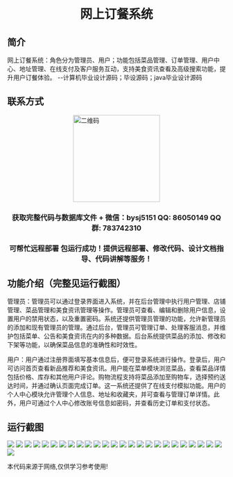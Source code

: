 <p><h1 align="center">网上订餐系统</h1></p>

## 简介
网上订餐系统：角色分为管理员、用户；功能包括菜品管理、订单管理、用户中心、地址管理、在线支付及客户服务互动，支持美食资讯查看及高级搜索功能，提升用户订餐体验。    --计算机毕业设计源码；毕设源码；java毕业设计源码


## 联系方式
<img src="https://bs-1329754181.cos.ap-shanghai.myqcloud.com/wx.jpg" alt="二维码" style="display: block; margin: 0 auto;" width="200px">
<p><h3 align="center">获取完整代码与数据库文件 + 微信：bysj5151 QQ: 86050149 QQ群: 783742310</h3></p>
<p><h3 align="center">可帮忙远程部署 包运行成功！提供远程部署、修改代码、设计文档指导、代码讲解等服务！</h3></p>

## 功能介绍（完整见运行截图）
管理员：管理员可以通过登录界面进入系统，并在后台管理中执行用户管理、店铺管理、菜品管理和美食资讯管理等操作。管理员可查看、编辑和删除用户信息，设置用户的禁用状态，以及重置密码。系统还提供管理员管理的功能，允许新管理员的添加和现有管理员的管理。通过后台，管理员可管理订单、处理客服消息，并维护包括菜单、公告和美食资讯在内的多种数据。后台系统提供菜品的添加、修改和下架等功能，以确保菜品信息的准确性和时效性。

用户：用户通过注册界面填写基本信息后，便可登录系统进行操作。登录后，用户可访问首页查看新品推荐和美食资讯。用户能在菜单模块浏览菜品，查看菜品详情包括价格、库存和其他用户评论。购物流程支持将菜品添加至购物车，选择预约送达时间，并通过确认页面完成订单。这一系统还提供了在线支付模拟功能。用户的个人中心模块允许管理个人信息、地址和收藏夹，并可查看与管理订单详情。此外，用户可通过个人中心修改账号信息如密码，并查看历史订单和支付状态。


## 运行截图
![](https://bs-1329754181.cos.ap-shanghai.myqcloud.com/ssm/OnlineOrderingSystem/img/001.jpg)
![](https://bs-1329754181.cos.ap-shanghai.myqcloud.com/ssm/OnlineOrderingSystem/img/002.jpg)
![](https://bs-1329754181.cos.ap-shanghai.myqcloud.com/ssm/OnlineOrderingSystem/img/003.jpg)
![](https://bs-1329754181.cos.ap-shanghai.myqcloud.com/ssm/OnlineOrderingSystem/img/004.jpg)
![](https://bs-1329754181.cos.ap-shanghai.myqcloud.com/ssm/OnlineOrderingSystem/img/005.jpg)
![](https://bs-1329754181.cos.ap-shanghai.myqcloud.com/ssm/OnlineOrderingSystem/img/006.jpg)
![](https://bs-1329754181.cos.ap-shanghai.myqcloud.com/ssm/OnlineOrderingSystem/img/007.jpg)
![](https://bs-1329754181.cos.ap-shanghai.myqcloud.com/ssm/OnlineOrderingSystem/img/008.jpg)
![](https://bs-1329754181.cos.ap-shanghai.myqcloud.com/ssm/OnlineOrderingSystem/img/009.jpg)
![](https://bs-1329754181.cos.ap-shanghai.myqcloud.com/ssm/OnlineOrderingSystem/img/010.jpg)
![](https://bs-1329754181.cos.ap-shanghai.myqcloud.com/ssm/OnlineOrderingSystem/img/011.jpg)
![](https://bs-1329754181.cos.ap-shanghai.myqcloud.com/ssm/OnlineOrderingSystem/img/012.jpg)
![](https://bs-1329754181.cos.ap-shanghai.myqcloud.com/ssm/OnlineOrderingSystem/img/013.jpg)
![](https://bs-1329754181.cos.ap-shanghai.myqcloud.com/ssm/OnlineOrderingSystem/img/014.jpg)
![](https://bs-1329754181.cos.ap-shanghai.myqcloud.com/ssm/OnlineOrderingSystem/img/015.jpg)
![](https://bs-1329754181.cos.ap-shanghai.myqcloud.com/ssm/OnlineOrderingSystem/img/016.jpg)
![](https://bs-1329754181.cos.ap-shanghai.myqcloud.com/ssm/OnlineOrderingSystem/img/017.jpg)
![](https://bs-1329754181.cos.ap-shanghai.myqcloud.com/ssm/OnlineOrderingSystem/img/018.jpg)
![](https://bs-1329754181.cos.ap-shanghai.myqcloud.com/ssm/OnlineOrderingSystem/img/019.jpg)
![](https://bs-1329754181.cos.ap-shanghai.myqcloud.com/ssm/OnlineOrderingSystem/img/020.jpg)
![](https://bs-1329754181.cos.ap-shanghai.myqcloud.com/ssm/OnlineOrderingSystem/img/021.jpg)
![](https://bs-1329754181.cos.ap-shanghai.myqcloud.com/ssm/OnlineOrderingSystem/img/022.jpg)
![](https://bs-1329754181.cos.ap-shanghai.myqcloud.com/ssm/OnlineOrderingSystem/img/023.jpg)
![](https://bs-1329754181.cos.ap-shanghai.myqcloud.com/ssm/OnlineOrderingSystem/img/024.jpg)
![](https://bs-1329754181.cos.ap-shanghai.myqcloud.com/ssm/OnlineOrderingSystem/img/025.jpg)
![](https://bs-1329754181.cos.ap-shanghai.myqcloud.com/ssm/OnlineOrderingSystem/img/026.jpg)

<p>本代码来源于网络,仅供学习参考使用!</p>

